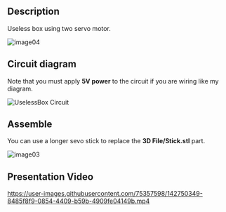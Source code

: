 ## Description

Useless box using two servo motor.

![image04](https://user-images.githubusercontent.com/75357598/142750011-1845fb9e-d0fc-4687-a7d0-463a275785f0.jpg)

## Circuit diagram

Note that you must apply **5V power** to the circuit if you are wiring like my diagram.

![UselessBox Circuit](https://user-images.githubusercontent.com/75357598/142749071-d61385c7-af4e-42fc-9920-da7d1560b134.png)

## Assemble

You can use a longer sevo stick to replace the **3D File/Stick.stl** part.

![image03](https://user-images.githubusercontent.com/75357598/142750136-e0261da3-1716-425e-a3fa-2680cf463011.JPG)

## Presentation Video

https://user-images.githubusercontent.com/75357598/142750349-8485f8f9-0854-4409-b59b-4909fe04149b.mp4

